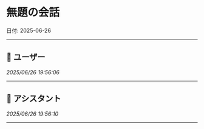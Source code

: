 # 無題の会話

日付: 2025-06-26

---

## 👤 ユーザー
*2025/06/26 19:56:06*



---

## 🤖 アシスタント
*2025/06/26 19:56:10*



---
